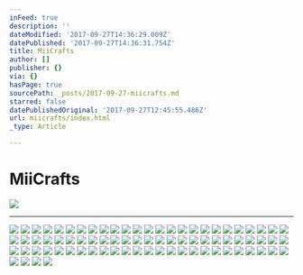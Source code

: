```yaml
---
inFeed: true
description: ''
dateModified: '2017-09-27T14:36:29.009Z'
datePublished: '2017-09-27T14:36:31.754Z'
title: MiiCrafts
author: []
publisher: {}
via: {}
hasPage: true
sourcePath: _posts/2017-09-27-miicrafts.md
starred: false
datePublishedOriginal: '2017-09-27T12:45:55.486Z'
url: miicrafts/index.html
_type: Article

---
```

# **MiiCrafts**
![](https://the-grid-user-content.s3-us-west-2.amazonaws.com/9289886a-9383-4a16-8b44-21fdead3ae5c.jpg)

---

![](https://the-grid-user-content.s3-us-west-2.amazonaws.com/426ce81c-4d3a-46d7-bd16-9733ea403668.jpg)
![](https://the-grid-user-content.s3-us-west-2.amazonaws.com/60e129bd-1d2c-4fdd-b70e-847b0b18e1d6.jpg)
![](https://the-grid-user-content.s3-us-west-2.amazonaws.com/d2dbfb65-dae3-4589-b4c7-b3f22f0c355a.jpg)
![](https://the-grid-user-content.s3-us-west-2.amazonaws.com/f3d08052-110d-4bdd-ae22-b9fd3b9170fd.jpg)
![](https://the-grid-user-content.s3-us-west-2.amazonaws.com/ae45eab5-09e4-46c9-a6ad-02a9ea797078.jpg)
![](https://the-grid-user-content.s3-us-west-2.amazonaws.com/876087ea-ab45-47fe-adf5-cc60cc39e739.jpg)
![](https://the-grid-user-content.s3-us-west-2.amazonaws.com/ecbcf8fa-72db-4393-bfac-a81387e5581b.jpg)
![](https://the-grid-user-content.s3-us-west-2.amazonaws.com/122e6587-58af-4b42-a0e5-8a52bd6686c7.jpg)
![](https://the-grid-user-content.s3-us-west-2.amazonaws.com/1c7d5d07-20df-4d6b-868c-8c03e2a55499.jpg)
![](https://the-grid-user-content.s3-us-west-2.amazonaws.com/32f8a77c-acb1-4daf-b92b-bd72c802b3a9.jpg)
![](https://the-grid-user-content.s3-us-west-2.amazonaws.com/8d263016-fdfb-47e9-8583-52b24ce7d5bd.jpg)
![](https://the-grid-user-content.s3-us-west-2.amazonaws.com/0529e432-58b8-4a23-bc88-c197a6e32a30.jpg)
![](https://the-grid-user-content.s3-us-west-2.amazonaws.com/94c22fbb-27bb-4360-809c-234741f9eaf7.jpg)
![](https://the-grid-user-content.s3-us-west-2.amazonaws.com/98c0680d-e260-4ba9-9269-dca3b3aed54e.jpg)
![](https://the-grid-user-content.s3-us-west-2.amazonaws.com/6f561540-10de-43a3-9e3e-7ae881d70698.jpg)
![](https://the-grid-user-content.s3-us-west-2.amazonaws.com/29df57d8-93c6-4ca4-965d-9602ad1ac4ea.jpg)
![](https://the-grid-user-content.s3-us-west-2.amazonaws.com/a704135f-1935-4566-9ce2-0de875b27fa7.jpg)
![](https://the-grid-user-content.s3-us-west-2.amazonaws.com/46d6e44b-81ca-461e-b4ce-a53bc751f38d.jpg)
![](https://the-grid-user-content.s3-us-west-2.amazonaws.com/6cb4b818-cbef-494c-8509-466748b2a58c.jpg)
![](https://the-grid-user-content.s3-us-west-2.amazonaws.com/efb15d48-3350-42c3-bf6a-945ff1a7c953.jpg)
![](https://the-grid-user-content.s3-us-west-2.amazonaws.com/ab4aa90f-d189-4298-9f83-270aba85f0ce.jpg)
![](https://the-grid-user-content.s3-us-west-2.amazonaws.com/00812d7f-a633-4998-ac16-da9e2be4aaac.jpg)
![](https://s3-us-west-2.amazonaws.com/the-grid-img/p/7195ae6fc1eee4de9d02060fde1eb1533d14e26e.jpg)
![](https://the-grid-user-content.s3-us-west-2.amazonaws.com/514cee18-4b40-49a0-bfea-1dfe0ee4748e.jpg)
![](https://the-grid-user-content.s3-us-west-2.amazonaws.com/b179d7ab-9249-47df-9ff2-e55697c219f6.jpg)
![](https://the-grid-user-content.s3-us-west-2.amazonaws.com/c15dcb0a-f789-462e-9f77-a9b4875be029.jpg)
![](https://the-grid-user-content.s3-us-west-2.amazonaws.com/f0f50f4e-f7ba-49ad-846a-783db8975038.jpg)
![](https://the-grid-user-content.s3-us-west-2.amazonaws.com/c9304f0b-a4a2-4573-85a3-6c7a1fb8f93f.jpg)
![](https://the-grid-user-content.s3-us-west-2.amazonaws.com/493ae17d-60d6-41df-8e02-85e60f6910dc.jpg)
![](https://the-grid-user-content.s3-us-west-2.amazonaws.com/e605f616-9584-4fa2-9f55-ee823e016109.jpg)
![](https://the-grid-user-content.s3-us-west-2.amazonaws.com/433bed20-3754-4144-85f3-30911c21fed2.jpg)
![](https://the-grid-user-content.s3-us-west-2.amazonaws.com/8e61bd7f-9226-44d3-9c2d-52d97ac4aa03.jpg)
![](https://the-grid-user-content.s3-us-west-2.amazonaws.com/28b857fc-f25c-40b8-802c-223c1d8c3033.jpg)
![](https://the-grid-user-content.s3-us-west-2.amazonaws.com/a984abd5-bf55-427f-9987-55c5619f8580.jpg)
![](https://the-grid-user-content.s3-us-west-2.amazonaws.com/bd96fe0d-5e92-4760-83d8-c2cba2136971.jpg)
![](https://the-grid-user-content.s3-us-west-2.amazonaws.com/04c0e8f8-3715-4735-8a0c-cad34b8a81c4.jpg)
![](https://the-grid-user-content.s3-us-west-2.amazonaws.com/ea1e61b2-0d8b-4244-aa6d-1254f77729f5.jpg)
![](https://the-grid-user-content.s3-us-west-2.amazonaws.com/1ce5ce8d-5d32-44b3-9e63-6b6b4c2ae252.jpg)
![](https://the-grid-user-content.s3-us-west-2.amazonaws.com/cb287c8a-c048-4337-8a70-1fb380642dd3.jpg)
![](https://the-grid-user-content.s3-us-west-2.amazonaws.com/8570ef58-df04-442b-8cf2-ed0e8f46fdb1.jpg)
![](https://the-grid-user-content.s3-us-west-2.amazonaws.com/f80085b6-56bd-45af-8bb5-9d1d5a98e18e.jpg)
![](https://the-grid-user-content.s3-us-west-2.amazonaws.com/505d3754-8437-4365-9d52-ff2d958e68e0.jpg)
![](https://the-grid-user-content.s3-us-west-2.amazonaws.com/0a2b361e-a7a4-4fb0-ace5-8c52f7759bf0.jpg)
![](https://the-grid-user-content.s3-us-west-2.amazonaws.com/e74305b7-3006-45c7-9d3a-530ddfd0088b.jpg)
![](https://the-grid-user-content.s3-us-west-2.amazonaws.com/2b743722-68cc-48d3-aa7d-8655e26a9cce.jpg)
![](https://the-grid-user-content.s3-us-west-2.amazonaws.com/4fbcf191-c465-4924-8f9a-776404c52889.jpg)
![](https://the-grid-user-content.s3-us-west-2.amazonaws.com/2b932484-ee8c-404d-9916-5c67be2ad888.jpg)
![](https://the-grid-user-content.s3-us-west-2.amazonaws.com/ee6d1f72-6df3-4f07-a12f-0b3f2bdf310d.jpg)
![](https://the-grid-user-content.s3-us-west-2.amazonaws.com/87a511bf-91c4-4351-bf7d-ae96e47dcc2d.jpg)
![](https://the-grid-user-content.s3-us-west-2.amazonaws.com/e1a7a1d9-9a5e-417a-9ad3-86088d3ed1fe.jpg)
![](https://the-grid-user-content.s3-us-west-2.amazonaws.com/53298231-6b90-42fe-98ac-e9abc06ccc28.jpg)
![](https://the-grid-user-content.s3-us-west-2.amazonaws.com/e876555c-ebcc-4ebd-95be-ac21bacabdeb.jpg)
![](https://the-grid-user-content.s3-us-west-2.amazonaws.com/c011d314-6ddd-49e7-ac04-776b4e3ca3b2.jpg)
![](https://the-grid-user-content.s3-us-west-2.amazonaws.com/035e22c8-1ebc-4b4e-ba2c-19d51849401c.jpg)
![](https://the-grid-user-content.s3-us-west-2.amazonaws.com/9c29e6d7-97c7-415b-baf1-aa8a39863aac.jpg)
![](https://the-grid-user-content.s3-us-west-2.amazonaws.com/c3257a9f-08ec-4f63-aa0e-d5ea4a86cfa2.jpg)
![](https://the-grid-user-content.s3-us-west-2.amazonaws.com/d617936f-f46e-47d3-93eb-9643bb0fcc68.jpg)
![](https://the-grid-user-content.s3-us-west-2.amazonaws.com/c69390dc-6367-4d56-bcc2-aa18afdc7b7b.jpg)
![](https://the-grid-user-content.s3-us-west-2.amazonaws.com/4386cae5-b964-49a0-bffa-f23e84aa2e4b.jpg)
![](https://the-grid-user-content.s3-us-west-2.amazonaws.com/1f195654-0b75-46f2-9f32-d2a14bcbf6d9.jpg)
![](https://the-grid-user-content.s3-us-west-2.amazonaws.com/f7c46462-fa22-45b3-85ed-2d6fa30df09f.jpg)
![](https://the-grid-user-content.s3-us-west-2.amazonaws.com/f8722775-ce08-474a-93b9-a6faa55db276.jpg)
![](https://the-grid-user-content.s3-us-west-2.amazonaws.com/b74605b7-3ed2-4ed8-8af2-3ce4d58841f3.jpg)
![](https://the-grid-user-content.s3-us-west-2.amazonaws.com/390071c1-03b9-4ca1-b52f-020d1ab37062.jpg)
![](https://the-grid-user-content.s3-us-west-2.amazonaws.com/d6fcdf8c-97fb-4a85-8870-7024b42ef545.jpg)
![](https://the-grid-user-content.s3-us-west-2.amazonaws.com/28b0a5d9-00ef-47d2-a7f5-9b94c9cce816.png)
![](https://the-grid-user-content.s3-us-west-2.amazonaws.com/68684395-e62c-4881-991c-5bc114a3af82.jpg)
![](https://the-grid-user-content.s3-us-west-2.amazonaws.com/e2088c02-302c-45f9-926a-6dbdbb1a0aac.jpg)
![](https://the-grid-user-content.s3-us-west-2.amazonaws.com/6f149133-939f-4056-bdc2-395a9f39eb5e.jpg)
![](https://the-grid-user-content.s3-us-west-2.amazonaws.com/0ecad04a-9735-4648-8280-1fe20f6dfa6f.jpg)
![](https://the-grid-user-content.s3-us-west-2.amazonaws.com/738f6671-037f-4357-995c-25bb4b2d2cc8.jpg)
![](https://the-grid-user-content.s3-us-west-2.amazonaws.com/4b99aa8f-7730-415f-917d-14d2cbd2a198.jpg)
![](https://the-grid-user-content.s3-us-west-2.amazonaws.com/18621337-6599-428e-9f09-70c25a3e4731.jpg)
![](https://the-grid-user-content.s3-us-west-2.amazonaws.com/ce7c602f-a42d-4783-bd02-766508d4d6cd.jpg)
![](https://the-grid-user-content.s3-us-west-2.amazonaws.com/a286889d-e769-436b-a896-240e814a9ec3.jpg)
![](https://the-grid-user-content.s3-us-west-2.amazonaws.com/c259f50c-9fe2-4fb8-8d91-6ece04d0322e.jpg)
![](https://the-grid-user-content.s3-us-west-2.amazonaws.com/3b4e28e4-d6d2-499f-a9ba-532bf0e32b5c.png)
![](https://the-grid-user-content.s3-us-west-2.amazonaws.com/d0a3058d-d590-4e60-ae2f-dddf118f6033.jpg)
![](https://the-grid-user-content.s3-us-west-2.amazonaws.com/4ee51bab-c25a-4e2e-a3e4-afe3f3b77645.jpg)